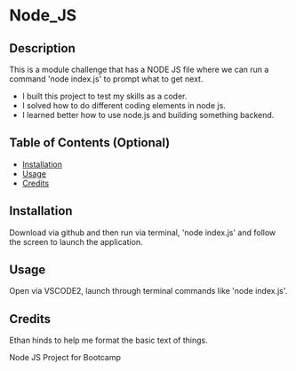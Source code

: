 # Node_JS

## Description

This is a module challenge that has a NODE JS file where we can run a command 'node index.js' to prompt what to get next. 
- I built this project to test my skills as a coder.
- I solved how to do different coding elements in node js. 
- I learned better how to use node.js and building something backend. 
## Table of Contents (Optional)


- [Installation](#installation)
- [Usage](#usage)
- [Credits](#credits)

## Installation

Download via github and then run via terminal, 'node index.js' and follow the screen to launch the application. 
## Usage
Open via VSCODE2, launch through terminal commands like 'node index.js'. 

## Credits

Ethan hinds to help me format the basic text of things. 


Node JS Project for Bootcamp
